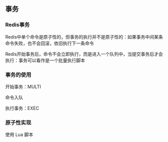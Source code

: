## 事务

### Redis事务

Redis中单个命令是原子性的，但事务的执行并不是原子性的：如果事务中间某条命令失败，也不会回滚，依旧执行下一条命令

Redis开始事务后，命令不会立即执行，而是进入一个队列中，当提交事务后才会执行：事务可以看作是一个批量执行脚本

### 事务的使用

开始事务：MULTI

命令入队

执行事务：EXEC

### 原子性实现

使用 Lua 脚本
